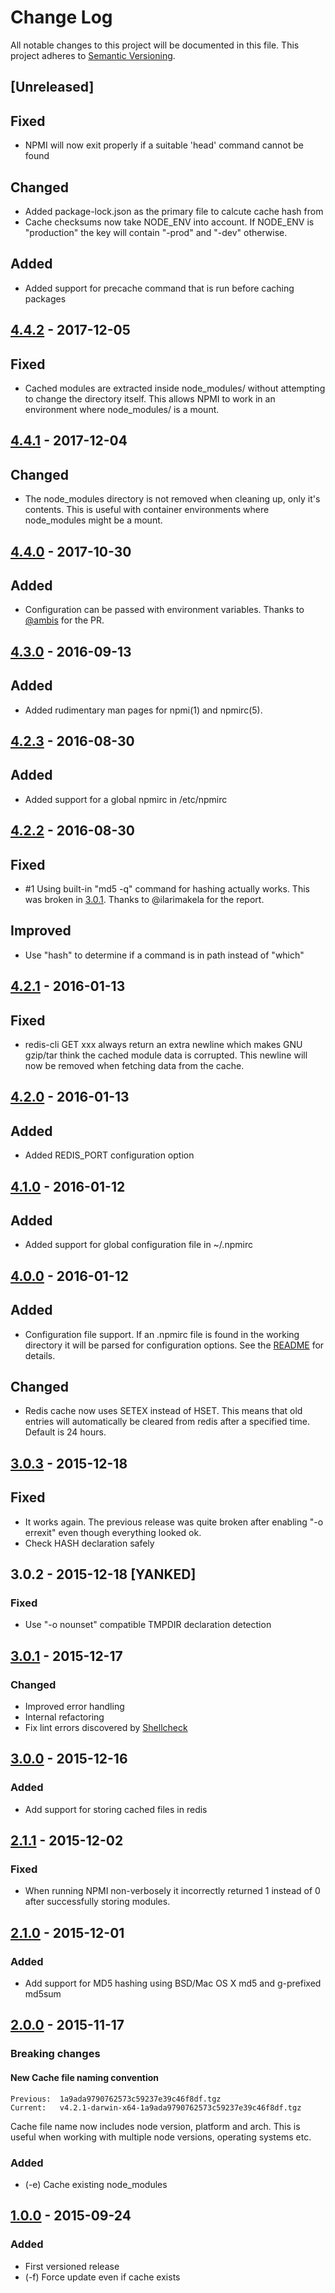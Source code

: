 # Change Log
All notable changes to this project will be documented in this file.
This project adheres to [Semantic Versioning](http://semver.org/).

## [Unreleased]
## Fixed
- NPMI will now exit properly if a suitable 'head' command cannot be found

## Changed
- Added package-lock.json as the primary file to calcute cache hash from
- Cache checksums now take NODE_ENV into account.
  If NODE_ENV is "production" the key will contain "-prod" and "-dev" otherwise.

## Added
- Added support for precache command that is run before caching packages

## [4.4.2] - 2017-12-05
## Fixed
- Cached modules are extracted inside node_modules/ without attempting
  to change the directory itself. This allows NPMI to work in an
  environment where node_modules/ is a mount.

## [4.4.1] - 2017-12-04
## Changed
- The node_modules directory is not removed when cleaning up, only it's
  contents. This is useful with container environments where node_modules might
  be a mount.

## [4.4.0] - 2017-10-30
## Added
- Configuration can be passed with environment variables. Thanks to [@ambis](https://github.com/ambis) for the PR.
## [4.3.0] - 2016-09-13
## Added
- Added rudimentary man pages for npmi(1) and npmirc(5).

## [4.2.3] - 2016-08-30
## Added
- Added support for a global npmirc in /etc/npmirc

## [4.2.2] - 2016-08-30
## Fixed
- #1 Using built-in "md5 -q" command for hashing actually works. This
  was broken in [3.0.1]. Thanks to @ilarimakela for the report.

## Improved
- Use "hash" to determine if a command is in path instead of "which"

## [4.2.1] - 2016-01-13
## Fixed
- redis-cli GET xxx always return an extra newline which makes GNU
  gzip/tar think the cached module data is corrupted. This newline
  will now be removed when fetching data from the cache.

## [4.2.0] - 2016-01-13
## Added
- Added REDIS_PORT configuration option

## [4.1.0] - 2016-01-12
## Added
- Added support for global configuration file in ~/.npmirc

## [4.0.0] - 2016-01-12
## Added
- Configuration file support. If an .npmirc file is found in the working
  directory it will be parsed for configuration options. See the [README]
  for details.

## Changed
- Redis cache now uses SETEX instead of HSET. This means that old entries will
  automatically be cleared from redis after a specified time. Default is 24
  hours.

## [3.0.3] - 2015-12-18
## Fixed
- It works again. The previous release was quite broken after enabling
  "-o errexit" even though everything looked ok.
- Check HASH declaration safely

## 3.0.2 - 2015-12-18 [YANKED]
### Fixed
- Use "-o nounset" compatible TMPDIR declaration detection

## [3.0.1] - 2015-12-17
### Changed
- Improved error handling
- Internal refactoring
- Fix lint errors discovered by [Shellcheck](https://github.com/koalaman/shellcheck)

## [3.0.0] - 2015-12-16
### Added
- Add support for storing cached files in redis

## [2.1.1] - 2015-12-02
### Fixed
- When running NPMI non-verbosely it incorrectly returned 1 instead of 0
  after successfully storing modules.

## [2.1.0] - 2015-12-01
### Added
- Add support for MD5 hashing using BSD/Mac OS X md5 and g-prefixed md5sum

## [2.0.0] - 2015-11-17
### Breaking changes

#### New Cache file naming convention
```
Previous:  1a9ada9790762573c59237e39c46f8df.tgz
Current:   v4.2.1-darwin-x64-1a9ada9790762573c59237e39c46f8df.tgz
```

Cache file name now includes node version, platform and arch. This is
useful when working with multiple node versions, operating systems etc.


### Added
- (-e) Cache existing node_modules

## [1.0.0] - 2015-09-24
### Added
- First versioned release
- (-f) Force update even if cache exists

[README]: "README.md"
[1.0.0]: https://github.com/hermo/npmi/releases/tag/v1.0.0
[2.0.0]: https://github.com/hermo/npmi/compare/v1.0.0...v2.0.0
[2.1.0]: https://github.com/hermo/npmi/compare/v2.0.0...v2.1.0
[2.1.1]: https://github.com/hermo/npmi/compare/v2.1.0...v2.1.1
[3.0.0]: https://github.com/hermo/npmi/compare/v2.1.1...v3.0.0
[3.0.1]: https://github.com/hermo/npmi/compare/v3.0.0...v3.0.1
[3.0.3]: https://github.com/hermo/npmi/compare/v3.0.1...v3.0.3
[4.0.0]: https://github.com/hermo/npmi/compare/v3.0.3...v4.0.0
[4.1.0]: https://github.com/hermo/npmi/compare/v4.0.0...v4.1.0
[4.2.0]: https://github.com/hermo/npmi/compare/v4.1.0...v4.2.0
[4.2.1]: https://github.com/hermo/npmi/compare/v4.2.0...v4.2.1
[4.2.2]: https://github.com/hermo/npmi/compare/v4.2.1...v4.2.2
[4.2.3]: https://github.com/hermo/npmi/compare/v4.2.2...v4.2.3
[4.3.0]: https://github.com/hermo/npmi/compare/v4.2.3...v4.3.0
[4.4.0]: https://github.com/hermo/npmi/compare/v4.3.0...v4.4.0
[4.4.1]: https://github.com/hermo/npmi/compare/v4.4.0...v4.4.1
[4.4.2]: https://github.com/hermo/npmi/compare/v4.4.1...v4.4.2
